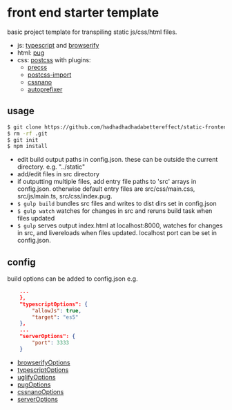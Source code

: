 # front end starter template
basic project template for transpiling static js/css/html files.
* js: [typescript](https://www.typescriptlang.org/) and [browserify](http://browserify.org/)
* html: [pug](https://pugjs.org)
* css: [postcss](http://postcss.org/) with plugins:
    * [precss](https://github.com/jonathantneal/precss)
    * [postcss-import](https://github.com/postcss/postcss-import)
    * [cssnano](http://cssnano.co/)
    * [autoprefixer](https://github.com/postcss/autoprefixer)

## usage
```bash
$ git clone https://github.com/hadhadhadhadabettereffect/static-frontend-template.git {{project}} && cd {{project}}
$ rm -rf .git
$ git init
$ npm install
```
* edit build output paths in config.json. these can be outside the current directory. e.g. "../static"
* add/edit files in src directory
* if outputting multiple files, add entry file paths to 'src' arrays in config.json. otherwise default entry files are src/css/main.css, src/js/main.ts, src/css/index.pug.
* `$ gulp build` bundles src files and writes to dist dirs set in config.json
* `$ gulp watch` watches for changes in src and reruns build task when files updated
* `$ gulp` serves output index.html at localhost:8000, watches for changes in src, and livereloads when files updated. localhost port can be set in config.json.

## config
build options can be added to config.json
e.g.
```json
    ...
    },
    "typescriptOptions": {
        "allowJs": true,
        "target": "es5"
    },
    ...
    "serverOptions": {
        "port": 3333
    }
```
* [browserifyOptions](https://github.com/browserify/browserify#usage)
* [typescriptOptions](https://www.typescriptlang.org/docs/handbook/compiler-options.html)
* [uglifyOptions](https://github.com/mishoo/UglifyJS2#minify-options)
* [pugOptions](https://pugjs.org/api/reference.html)
* [cssnanoOptions](http://cssnano.co/guides/presets/)
* [serverOptions](https://www.npmjs.com/package/gulp-connect)